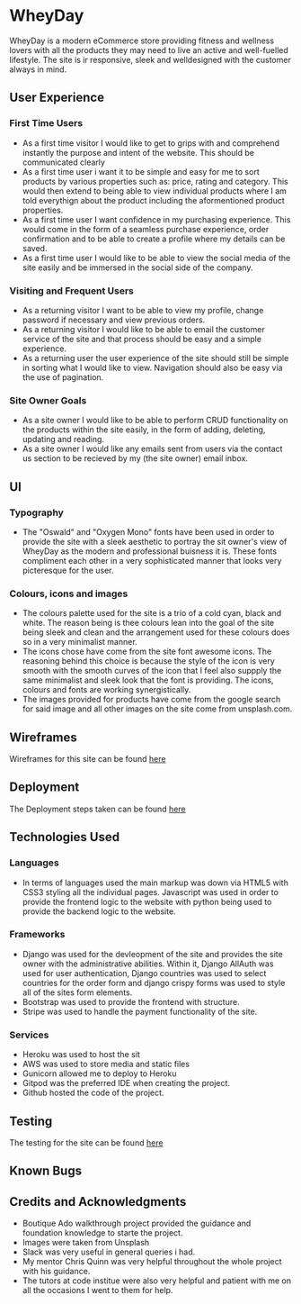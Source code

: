 # WheyDay
WheyDay is a modern eCommerce store providing fitness and wellness lovers with all the products they may need to live an active and well-fuelled lifestyle. The site is ir responsive, sleek and welldesigned with the customer always in mind. 

## User Experience 
### First Time Users
* As a first time visitor I would like to get to grips with and comprehend instantly the purpose and intent of the website. This should be communicated clearly
* As a first time user i want it to be simple and easy for me to sort products by various properties such as: price, rating and category. This would then extend to being able to view individual products where I am told everythign about the product including the aformentioned product properties.
* As a first time user I want confidence in my purchasing experience. This would come in the form of a seamless purchase experience, order confirmation and to be able to create a profile where my details can be saved.
* As a first time user I would like to be able to view the social media of the site easily and be immersed in the social side of the company.

### Visiting and Frequent Users 
* As a returning visitor I want to be able to view my profile, change password if necessary and view previous orders. 
* As a returning visitor I would like to be able to email the customer service of the site and that process should be easy and a simple experience. 
* As a returning user the user experience of the site should still be simple in sorting what I would like to view. Navigation should also be easy via the use of pagination.

### Site Owner Goals 
* As a site owner I would like to be able to perform CRUD functionality on the products within the site easily, in the form of adding, deleting, updating and reading.
* As a site owner I would like any emails sent from users via the contact us section to be recieved by my (the site owner) email inbox.

## UI
### Typography
*  The "Oswald" and "Oxygen Mono" fonts have been used in order to provide the site with a sleek aesthetic to portray the sit owner's view of WheyDay as the modern and professional buisness it is. These fonts compliment each other in a very sophisticated manner that looks very picteresque for the user. 

### Colours, icons and images
* The colours palette used for the site is a trio of a cold cyan, black and white. The reason being is thee colours lean into the goal of the site being sleek and clean and the arrangement used for these colours does so in a very minimalist manner. 
* The icons chose have come from the site font awesome icons. The reasoning behind this choice is because the style of the icon is very smooth with the smooth curves of the icon that I feel also suppply the same minimalist and sleek look that the font is providing. The icons, colours and fonts are working synergistically.
* The images provided for products have come from the google search for said image and all other images on the site come from unsplash.com.

## Wireframes 
Wireframes for this site can be found [here](media/wireframes.md)
## Deployment 
The Deployment steps taken can be found [here](DEPLOYMENT.md)
## Technologies Used 
### Languages 
* In terms of languages used the main markup was down via HTML5 with CSS3 styling all the individual pages. Javascript was used in order to provide the frontend logic to the website with python being used to provide the backend logic to the website.


### Frameworks
* Django was used for the devleopment of the site and provides the site owner with the administrative abilities. Within it, Django AllAuth was used for user authentication, Django countries was used to select countries for the order form and django crispy forms was used to style all of the sites form elements. 
* Bootstrap was used to provide the frontend with structure.
* Stripe was used to handle the payment functionality of the site. 

### Services 
* Heroku was used to host the sit 
* AWS was used to store media and static files 
* Gunicorn allowed me to deploy to Heroku
* Gitpod was the preferred IDE when creating the project. 
* Github hosted the code of the project.

## Testing 
The testing for the site can be found [here](TESTING.md)
## Known Bugs 

## Credits and Acknowledgments
* Boutique Ado walkthrough project provided the guidance and foundation knowledge to starte the project.
* Images were taken from Unsplash
* Slack was very useful in general queries i had. 
* My mentor Chris Quinn was very helpful throughout the whole project with his guidance. 
* The tutors at code institue were also very helpful and patient with me on all the occasions I went to them for help.



